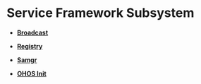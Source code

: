 # Service Framework Subsystem<a name="EN-US_TOPIC_0000001054879484"></a>

-   **[Broadcast](broadcast.md)**  

-   **[Registry](registry.md)**  

-   **[Samgr](samgr.md)**  

-   **[OHOS Init](ohos-init.md)**  



